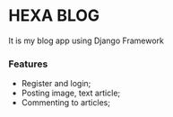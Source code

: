 # HEXA BLOG
It is my blog app using Django Framework

### Features
- Register and login;
- Posting image, text article;
- Commenting to articles;
